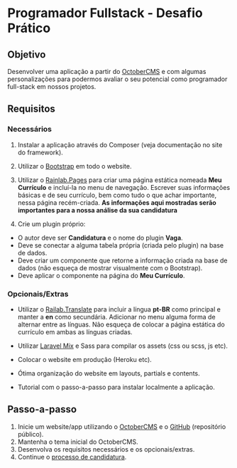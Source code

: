 # Programador Fullstack - Desafio Prático

## Objetivo
Desenvolver uma aplicação a partir do [OctoberCMS](https://octobercms.com/) e com algumas personalizações para podermos avaliar o seu potencial como programador full-stack em nossos projetos.

## Requisitos

### Necessários
1. Instalar a aplicação através do Composer (veja documentação no site do framework).

2. Utilizar o [Bootstrap](https://getbootstrap.com/docs/4.6/getting-started/introduction/) em todo o website.

3. Utilizar o [Rainlab.Pages](https://octobercms.com/plugin/rainlab-pages) para criar uma página estática nomeada **Meu Currículo** e incluí-la no menu de navegação. Escrever suas informações básicas e de seu currículo, bem como tudo o que achar importante, nessa página recém-criada. **As informações aqui mostradas serão importantes para a nossa análise da sua candidatura**

4. Crie um plugin próprio:
- O autor deve ser **Candidatura** e o nome do plugin **Vaga**.
- Deve se conectar a alguma tabela própria (criada pelo plugin) na base de dados.
- Deve criar um componente que retorne a informação criada na base de dados (não esqueça de mostrar visualmente com o Bootstrap).
- Deve aplicar o componente na página do **Meu Currículo**.

### Opcionais/Extras
- Utilizar o [Railab.Translate](https://octobercms.com/plugin/rainlab-translate) para incluir a língua **pt-BR** como principal e manter a **en** como secundária. Adicionar no menu alguma forma de alternar entre as línguas. Não esqueça de colocar a página estática do currículo em ambas as línguas criadas.

- Utilizar [Laravel Mix](https://laravel.com/docs/8.x/mix) e Sass para compilar os assets (css ou scss, js etc).

- Colocar o website em produção (Heroku etc).

- Ótima organização do website em layouts, partials e contents.

- Tutorial com o passo-a-passo para instalar localmente a aplicação.

## Passo-a-passo
1. Inicie um website/app utilizando o [OctoberCMS](https://octobercms.com/) e o [GitHub](https://github.com/) (repositório público).
2. Mantenha o tema inicial do OctoberCMS.
3. Desenvolva os requisitos necessários e os opcionais/extras.
4. Continue o [processo de candidatura](README.MD).

